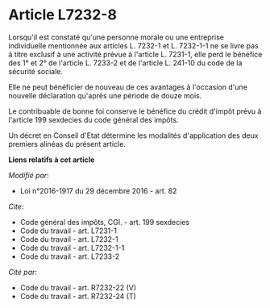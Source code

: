 # Article L7232-8

Lorsqu'il est constaté qu'une personne morale ou une entreprise individuelle mentionnée aux articles L. 7232-1 et L. 7232-1-1
ne se livre pas à titre exclusif à une activité prévue à l'article L. 7231-1, elle perd le bénéfice des 1° et 2° de l'article
L. 7233-2 et de l'article L. 241-10 du code de la sécurité sociale. 

Elle ne peut bénéficier de nouveau de ces avantages à l'occasion d'une nouvelle déclaration qu'après une période de douze
mois. 

Le contribuable de bonne foi conserve le bénéfice du crédit d'impôt prévu à l'article 199 sexdecies du code général des
impôts. 

Un décret en Conseil d'Etat détermine les modalités d'application des deux premiers alinéas du présent article.

**Liens relatifs à cet article**

_Modifié par_:

  - Loi n°2016-1917 du 29 décembre 2016 - art. 82

_Cite_:

  - Code général des impôts, CGI. - art. 199 sexdecies
  - Code du travail - art. L7231-1
  - Code du travail - art. L7232-1
  - Code du travail - art. L7232-1-1
  - Code du travail - art. L7233-2

_Cité par_:

  - Code du travail - art. R7232-22 (V)
  - Code du travail - art. R7232-24 (T)
